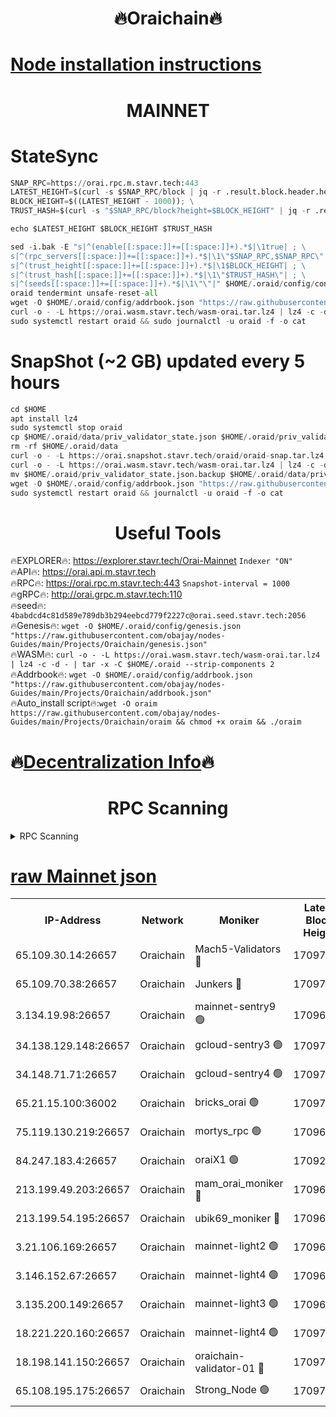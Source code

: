 <h1 align="center"> 🔥Oraichain🔥</h1>

[Node installation instructions](https://github.com/obajay/nodes-Guides/tree/main/Projects/Oraichain)
=
<h1 align="center"> MAINNET</h1>

# StateSync
```python
SNAP_RPC=https://orai.rpc.m.stavr.tech:443
LATEST_HEIGHT=$(curl -s $SNAP_RPC/block | jq -r .result.block.header.height); \
BLOCK_HEIGHT=$((LATEST_HEIGHT - 1000)); \
TRUST_HASH=$(curl -s "$SNAP_RPC/block?height=$BLOCK_HEIGHT" | jq -r .result.block_id.hash)

echo $LATEST_HEIGHT $BLOCK_HEIGHT $TRUST_HASH

sed -i.bak -E "s|^(enable[[:space:]]+=[[:space:]]+).*$|\1true| ; \
s|^(rpc_servers[[:space:]]+=[[:space:]]+).*$|\1\"$SNAP_RPC,$SNAP_RPC\"| ; \
s|^(trust_height[[:space:]]+=[[:space:]]+).*$|\1$BLOCK_HEIGHT| ; \
s|^(trust_hash[[:space:]]+=[[:space:]]+).*$|\1\"$TRUST_HASH\"| ; \
s|^(seeds[[:space:]]+=[[:space:]]+).*$|\1\"\"|" $HOME/.oraid/config/config.toml
oraid tendermint unsafe-reset-all
wget -O $HOME/.oraid/config/addrbook.json "https://raw.githubusercontent.com/obajay/nodes-Guides/main/Projects/Oraichain/addrbook.json"
curl -o - -L https://orai.wasm.stavr.tech/wasm-orai.tar.lz4 | lz4 -c -d - | tar -x -C $HOME/.oraid --strip-components 2
sudo systemctl restart oraid && sudo journalctl -u oraid -f -o cat
```
# SnapShot (~2 GB) updated every 5 hours
```python
cd $HOME
apt install lz4
sudo systemctl stop oraid
cp $HOME/.oraid/data/priv_validator_state.json $HOME/.oraid/priv_validator_state.json.backup
rm -rf $HOME/.oraid/data
curl -o - -L https://orai.snapshot.stavr.tech/oraid/oraid-snap.tar.lz4 | lz4 -c -d - | tar -x -C $HOME/.oraid --strip-components 2
curl -o - -L https://orai.wasm.stavr.tech/wasm-orai.tar.lz4 | lz4 -c -d - | tar -x -C $HOME/.oraid --strip-components 2
mv $HOME/.oraid/priv_validator_state.json.backup $HOME/.oraid/data/priv_validator_state.json
wget -O $HOME/.oraid/config/addrbook.json "https://raw.githubusercontent.com/obajay/nodes-Guides/main/Projects/Oraichain/addrbook.json"
sudo systemctl restart oraid && journalctl -u oraid -f -o cat
```

 <h1 align="center"> Useful Tools</h1>

🔥EXPLORER🔥:     https://explorer.stavr.tech/Orai-Mainnet        `Indexer "ON"` \
🔥API🔥:          https://orai.api.m.stavr.tech \
🔥RPC🔥:          https://orai.rpc.m.stavr.tech:443              `Snapshot-interval = 1000` \
🔥gRPC🔥:         http://orai.grpc.m.stavr.tech:110 \
🔥seed🔥:      `4babdcd4c81d589e789db3b294eebcd779f2227c@orai.seed.stavr.tech:2056` \
🔥Genesis🔥:   `wget -O $HOME/.oraid/config/genesis.json "https://raw.githubusercontent.com/obajay/nodes-Guides/main/Projects/Oraichain/genesis.json"` \
🔥WASM🔥:      `curl -o - -L https://orai.wasm.stavr.tech/wasm-orai.tar.lz4 | lz4 -c -d - | tar -x -C $HOME/.oraid --strip-components 2` \
🔥Addrbook🔥:  `wget -O $HOME/.oraid/config/addrbook.json "https://raw.githubusercontent.com/obajay/nodes-Guides/main/Projects/Oraichain/addrbook.json"` \
🔥Auto_install script🔥:`wget -O oraim https://raw.githubusercontent.com/obajay/nodes-Guides/main/Projects/Oraichain/oraim && chmod +x oraim && ./oraim`

🔥[Decentralization Info](https://github.com/obajay/StateSync-snapshots/tree/main/Projects/Oraichain/Decentralization)🔥
=
<h1 align="center"> RPC Scanning</h1>

<details>
<summary>RPC Scanning</summary>

<h2 align="center"> We scan nodes in real time every 4 hours. And we provide the final result of RPC endpoints.
We cannot influence the operation of these nodes in any way. </h2>


```python
If Voting Power is higher than 0 --> then the Node is a validator of the network and may be subject to attack and be a potential threat to the chain.
```
```python
We marked such validators with a red symbol
```

</details>

[raw Mainnet json](https://rpc-check.oraim.stavr.tech/oraim/rpc-oraim-result.json)
=


<table><tr><th>IP-Address</th><th>Network</th><th>Moniker</th><th>Latest Block Height</th><th>Earliest Block Height</th><th>Catching Up</th><th>Tx Index</th><th>Voting Power</th><th>Scan Time</th></tr><tr><td>65.109.30.14:26657</td><td>Oraichain</td><td>Mach5-Validators 🔴</td><td>17097030</td><td>0</td><td>False</td><td>off</td><td>212</td><td>2024-03-27T09:50:02.816441702UTC</td></tr><tr><td>65.109.70.38:26657</td><td>Oraichain</td><td>Junkers 🔴</td><td>17097046</td><td>0</td><td>False</td><td>off</td><td>196432</td><td>2024-03-27T09:50:18.325190422UTC</td></tr><tr><td>3.134.19.98:26657</td><td>Oraichain</td><td>mainnet-sentry9 🟢</td><td>17096991</td><td>1</td><td>False</td><td>on</td><td>0</td><td>2024-03-27T09:49:27.132535659UTC</td></tr><tr><td>34.138.129.148:26657</td><td>Oraichain</td><td>gcloud-sentry3 🟢</td><td>17097007</td><td>1</td><td>False</td><td>on</td><td>0</td><td>2024-03-27T09:49:42.068570655UTC</td></tr><tr><td>34.148.71.71:26657</td><td>Oraichain</td><td>gcloud-sentry4 🟢</td><td>17097020</td><td>1</td><td>False</td><td>on</td><td>0</td><td>2024-03-27T09:49:53.824542988UTC</td></tr><tr><td>65.21.15.100:36002</td><td>Oraichain</td><td>bricks_orai 🟢</td><td>17097037</td><td>15848470</td><td>False</td><td>on</td><td>0</td><td>2024-03-27T09:50:09.491517766UTC</td></tr><tr><td>75.119.130.219:26657</td><td>Oraichain</td><td>mortys_rpc 🟢</td><td>17096861</td><td>15960001</td><td>False</td><td>on</td><td>0</td><td>2024-03-27T09:49:54.167615743UTC</td></tr><tr><td>84.247.183.4:26657</td><td>Oraichain</td><td>oraiX1 🟢</td><td>17092017</td><td>16177601</td><td>False</td><td>on</td><td>0</td><td>2024-03-27T09:50:11.861025648UTC</td></tr><tr><td>213.199.49.203:26657</td><td>Oraichain</td><td>mam_orai_moniker 🔴</td><td>17096943</td><td>16268001</td><td>False</td><td>on</td><td>8</td><td>2024-03-27T09:49:15.353365690UTC</td></tr><tr><td>213.199.54.195:26657</td><td>Oraichain</td><td>ubik69_moniker 🔴</td><td>17096960</td><td>16400001</td><td>False</td><td>on</td><td>1841</td><td>2024-03-27T09:48:54.071340821UTC</td></tr><tr><td>3.21.106.169:26657</td><td>Oraichain</td><td>mainnet-light2 🟢</td><td>17096981</td><td>16436001</td><td>False</td><td>on</td><td>0</td><td>2024-03-27T09:49:15.045099301UTC</td></tr><tr><td>3.146.152.67:26657</td><td>Oraichain</td><td>mainnet-light4 🟢</td><td>17096991</td><td>16436001</td><td>False</td><td>on</td><td>0</td><td>2024-03-27T09:49:27.761453095UTC</td></tr><tr><td>3.135.200.149:26657</td><td>Oraichain</td><td>mainnet-light3 🟢</td><td>17096998</td><td>16436001</td><td>False</td><td>on</td><td>0</td><td>2024-03-27T09:49:34.595518320UTC</td></tr><tr><td>18.221.220.160:26657</td><td>Oraichain</td><td>mainnet-light4 🟢</td><td>17097004</td><td>16588001</td><td>False</td><td>on</td><td>0</td><td>2024-03-27T09:49:39.317177710UTC</td></tr><tr><td>18.198.141.150:26657</td><td>Oraichain</td><td>oraichain-validator-01 🔴</td><td>17097032</td><td>16650390</td><td>False</td><td>on</td><td>32574</td><td>2024-03-27T09:50:05.103264953UTC</td></tr><tr><td>65.108.195.175:26657</td><td>Oraichain</td><td>Strong_Node 🟢</td><td>17097019</td><td>17045001</td><td>False</td><td>on</td><td>0</td><td>2024-03-27T09:49:53.208640740UTC</td></tr></table>
